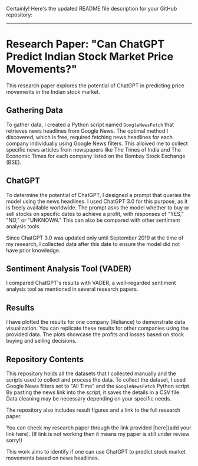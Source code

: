 Certainly! Here's the updated README file description for your GitHub repository:

---

# Research Paper: "Can ChatGPT Predict Indian Stock Market Price Movements?"

This research paper explores the potential of ChatGPT in predicting price movements in the Indian stock market.

## Gathering Data

To gather data, I created a Python script named `GoogleNewsFetch` that retrieves news headlines from Google News. The optimal method I discovered, which is free, required fetching news headlines for each company individually using Google News filters. This allowed me to collect specific news articles from newspapers like The Times of India and The Economic Times for each company listed on the Bombay Stock Exchange (BSE).

## ChatGPT

To determine the potential of ChatGPT, I designed a prompt that queries the model using the news headlines. I used ChatGPT 3.0 for this purpose, as it is freely available worldwide. The prompt asks the model whether to buy or sell stocks on specific dates to achieve a profit, with responses of "YES," "NO," or "UNKNOWN." This can also be compared with other sentiment analysis tools.

Since ChatGPT 3.0 was updated only until September 2019 at the time of my research, I collected data after this date to ensure the model did not have prior knowledge.

## Sentiment Analysis Tool (VADER)

I compared ChatGPT's results with VADER, a well-regarded sentiment analysis tool as mentioned in several research papers.

## Results

I have plotted the results for one company (Reliance) to demonstrate data visualization. You can replicate these results for other companies using the provided data. The plots showcase the profits and losses based on stock buying and selling decisions.

## Repository Contents

This repository holds all the datasets that I collected manually and the scripts used to collect and process the data. To collect the dataset, I used Google News filters set to "All Time" and the `GoogleNewsFetch` Python script. By pasting the news link into the script, it saves the details in a CSV file. Data cleaning may be necessary depending on your specific needs.

The repository also includes result figures and a link to the full research paper. 

You can check my research paper through the link provided [here](add your link here). (If link is not working then it means my paper is still under review sorry!)

This work aims to identify if one can use ChatGPT to predict stock market movements based on news headlines.
